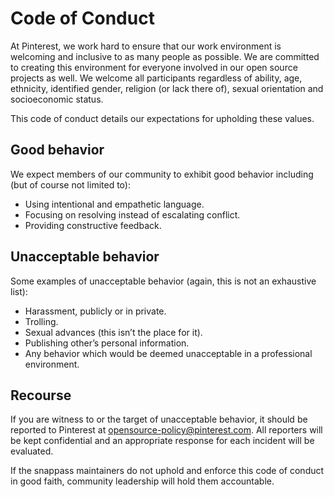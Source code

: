 # Code of Conduct

At Pinterest, we work hard to ensure that our work environment is welcoming
and inclusive to as many people as possible. We are committed to creating this
environment for everyone involved in our open source projects as well. We
welcome all participants regardless of ability, age, ethnicity, identified
gender, religion (or lack there of), sexual orientation and socioeconomic
status.

This code of conduct details our expectations for upholding these values.

## Good behavior

We expect members of our community to exhibit good behavior including (but of
course not limited to):

- Using intentional and empathetic language.
- Focusing on resolving instead of escalating conflict.
- Providing constructive feedback.

## Unacceptable behavior

Some examples of unacceptable behavior (again, this is not an exhaustive
list):

- Harassment, publicly or in private.
- Trolling.
- Sexual advances (this isn’t the place for it).
- Publishing other’s personal information.
- Any behavior which would be deemed unacceptable in a professional environment.

## Recourse

If you are witness to or the target of unacceptable behavior, it should be
reported to Pinterest at opensource-policy@pinterest.com. All reporters will
be kept confidential and an appropriate response for each incident will be
evaluated.

If the snappass maintainers do not uphold and enforce this code of conduct in
good faith, community leadership will hold them accountable.

